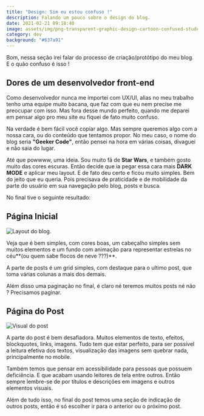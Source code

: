 ```yaml
---
title: "Design: Sim eu estou confuso !"
description: Falando um pouco sobre o design do blog.
date: 2021-02-21 09:18:40
image: assets/img/png-transparent-graphic-design-cartoon-confused-student-horse-purple-mammal.png
category: dev
background: "#637a91"
---
```

Bom, nessa seção irei falar do processo de criação/protótipo do meu blog. E o quão confuso é isso !

## Dores de um desenvolvedor front-end

Como desenvolvedor nunca me importei com UX/UI, alias no meu trabalho tenho uma equipe muito bacana, que faz com que eu nem precise me preocupar com isso. Mas fora desse mundo perfeito, quando me deparei em pensar algo pro meu site eu fiquei de fato muito confuso.

Na verdade é bem fácil você copiar algo. Mas sempre queremos algo com a nossa cara, ou do conteúdo que tentamos propor. No meu caso, o nome do blog seria **"Geeker Code"**, então pensei na hora em várias coisas, divaguei e não saia do lugar.

Até que powwww, uma ideia. Sou muito fã de **Star Wars**, e também gosto muito das cores escuras. Então decide que ia pegar essa cara mais **DARK MODE** e aplicar meu layout. E de fato deu certo e ficou muito simples. Bem do jeito que eu queria. Pois precisava de praticidade e de mobilidade da parte do usuário em sua navegação pelo blog, posts e busca.

No final tive o seguinte resultado:

## **Página Inicial**

![Layout do blog.](assets/img/visual-01.png "Primeiro layout desktop do blog.")

Veja que é bem simples, com cores boas, um cabeçalho simples sem muitos elementos e um fundo com animação para representar estrelas no céu**(ou quem sabe flocos de neve ???)**.

A parte de posts é um grid simples, com destaque para o ultimo post, que toma várias colunas a mais dos demais.

Além disso uma paginação no final, é claro né teremos muitos posts né não ? Precisamos paginar.

## Página do Post

![Visual do post](assets/img/post-01.png "Primeiro visual da página de post.")

A parte do post é bem desafiadora. Muitos elementos de texto, efeitos, blockquotes, links, imagens. Tudo tem que estar perfeito, para ser possível a leitura efetiva dos textos, visualização das imagens sem quebrar nada, principalmente no mobile.

Também temos que pensar em acessibilidade para pessoas que possuem deficiência. E que acabam usando leitores de tela entre outros. Então sempre lembre-se de por títulos e descrições em imagens e outros elementos visuais.

Além de tudo isso, no final do post temos uma seção de indicação de outros posts, então é só escolher ir para o anterior ou o próximo post.